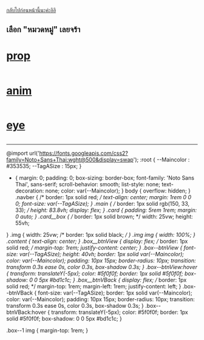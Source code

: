 <!DOCTYPE html>
<html lang="en">
<head>
    <meta charset="UTF-8">
    <meta name="viewport" content="width=device-width, initial-scale=1.0">
    <title>Yourname</title>
    <link rel="stylesheet" href="style.css">
</head>
<body>
    <div class="box__btnVBack">
        <a class="box--btnVBack" href="../index01/index1.html">กลับไปก่อนหน้านี้นะค่ะอิอิ</a>
    </div>
    <div class="navber">
        <div class="Texthead"><h2>เลือก "หมวดหมู่" เลยจร้า</h2></div>
    </div>
    <div class="main">
        <div class="card">
            <div class="card__box">
                <div class="box__btnView">
                    <a class="box--btnView" href="../index02/index2.html">
                        <div class="content">
                            <h1>prop</h1>
                        </div>
                        <div class="img">
                            <img src="../สินค้า/prop03.1.png" alt="">
                        </div>
                    </a>
                </div>
            </div>
        </div>
        <div class="card card--1">
            <div class="card__box">
                <div class="box__btnView box--1">
                    <a class="box--btnView" href="../index02/index2.html">
                        <div class="content">
                            <h1>anim</h1>
                        </div>
                        <div class="img">
                            <img src="../สินค้า/anim03.png" alt="">
                        </div>
                    </a>
                </div>
            </div>
        </div>
        <div class="card">
            <div class="card__box">
                <div class="box__btnView">
                    <a class="box--btnView" href="../index02/index2.html">
                        <div class="content">
                            <h1>eye</h1>
                        </div>
                        <div class="img">
                            <img src="../สินค้า/eye01.png" alt="">
                        </div>
                    </a>
                </div>
            </div>
        </div>
    </div>
</body>
</html>









---------------------------------------------------------------------------









@import url('https://fonts.googleapis.com/css2?family=Noto+Sans+Thai:wght@500&display=swap');
:root {
    --Maincolor : #353535;
    --TagASize : 15px;
}
* {
    margin: 0;
    padding: 0;
    box-sizing: border-box;
    font-family: 'Noto Sans Thai', sans-serif;
    scroll-behavior: smooth;
    list-style: none;
    text-decoration: none;
    color: var(--Maincolor);
}
body {
    overflow: hidden;
}
.navber {
    /* border: 1px solid red; */
    text-align: center;
    margin: 1rem 0 0 0;
    font-size: var(--TagASize);
}
.main {
    /* border: 1px solid rgb(150, 33, 33); */
    height: 83.8vh;
    display: flex;
}
.card {
    padding: 5rem 1rem;
    margin: 0 auto;
}
.card__box {
    /* border: 1px solid brown; */
    width: 25vw;
    height: 55vh;

}
.img {
    width: 25vw;
    /* border: 1px solid black; */
}   .img img {
    width: 100%;
}
.content {
    text-align: center;
}
.box__btnView {
    display: flex;
    /* border: 1px solid red; */
    margin-top: 1rem;
    justify-content: center;
}
.box--btnView {
    font-size: var(--TagASize);
    height: 40vh;
    border: 1px solid var(--Maincolor);
    color: var(--Maincolor);
    padding: 10px 15px;
    border-radius: 10px;
    transition: transform 0.3s ease 0s, color 0.3s, box-shadow 0.3s;
}
.box--btnView:hover {
    transform: translateY(-5px);
    color: #5f0f0f;
    border: 1px solid #5f0f0f;
    box-shadow: 0 0 5px #bd1c1c;
}
.box__btnVBack {
    display: flex;
    /* border: 1px solid red; */
    margin-top: 1rem;
    margin-left: 1rem;
    justify-content: left;
}
.box--btnVBack {
    font-size: var(--TagASize);
    border: 1px solid var(--Maincolor);
    color: var(--Maincolor);
    padding: 10px 15px;
    border-radius: 10px;
    transition: transform 0.3s ease 0s, color 0.3s, box-shadow 0.3s;
}
.box--btnVBack:hover {
    transform: translateY(-5px);
    color: #5f0f0f;
    border: 1px solid #5f0f0f;
    box-shadow: 0 0 5px #bd1c1c;
}

.box--1 img {
    margin-top: 1rem;
}
